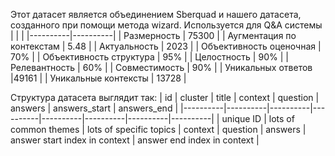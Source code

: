 Этот датасет является объединением Sberquad и нашего датасета, созданного при помощи метода wizard. Используется для Q&A системы
| <!-- -->      | <!-- -->        |
|----------|----------|
| Размерность | 75300  |
| Аугментация по контекстам    | 5.48 |
| Актуальность    | 2023   |
| Объективность оценочная     | 70%   |
| Объективность структура    | 95%   |
| Целостность    | 90% |
| Релевантность    | 60%   |
| Совместимость    | 90%   |
| Уникальных ответов    |49161  |
| Уникальные контексты    | 13728   |

Структура датасета выглядит так:
| id | cluster | title | context | question | answers | answers_start | answers_end |
|----------|----------|----------|----------|----------|----------|----------|----------|
| unique ID | lots of common themes | lots of specific topics | context  | question | answers  | answer start index in context | answer end index in context  |
